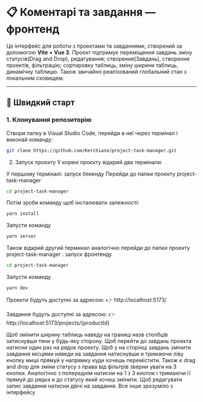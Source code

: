 # 📋 Коментарі та завдання — фронтенд

Це інтерфейс для роботи з проектами та завданнями, створений за допомогою **Vite + Vue 3**. Проєкт підтримує переміщення завдань зміну статусів(Drag and Drop), редагування; створення(Завдань), створення проектів, фільтрацію; сортировку таблиць, зміну ширини таблиць, динамічну таблицю. Також звичайно реалізований глобальний стан з локальним сховищем.

---

## 🚀 Швидкий старт

### 1. Клонування репозиторію

Створи папку в Visual Studio Code, перейди в неї через термінал і виконай команду:

```bash
git clone https://github.com/Kerchiano/project-task-manager.git
```
2. Запуск проєкту
У корені проєкту відкрий два термінали:

У першому терміналі: запуск бекенду
Перейди до папки проекту project-task-manager

```bash
cd project-task-manager
```
Потім зроби команду щоб інсталювати залежності:
```bash
yarn install
```
Запусти команду
```bash
yarn server
```
Також відкрий другий терминал аналогічно перейди до папки проекту project-task-manager : запуск фронтенду

```bash
cd project-task-manager
```
Запусти команду
```bash
yarn dev
```
Проекти будуть доступні за адресою:
👉 http://localhost:5173/

Завдання будуть доступні за адресою:
👉 http://localhost:5173/projects/{productId}

Щоб змінити ширину таблиць наведу на границі назв столбців затиснувши тяни у будь-яку сторону. Щоб перейти до завдань проекта натисни один раз на рядок проекту. Щоб у на сторінці завдань змінити завдання місцями наведи на завдання натиснувши и тримаючи ліву кнопку миші прямуй у напрямку куди хочешь перемістити. Також є drag and drop для зміни статусу з права від фільтрів зверни уваги на 3 кнопки. Аналогічно з попереднім натисни на 1 з 3 кнопок і тримаючи її прямуй до рядка и до статусу який хочеш змінити. Щоб редагувати запис завдання натисни двічі на завдання. Все інше зрозуміло з інтерфейсу

